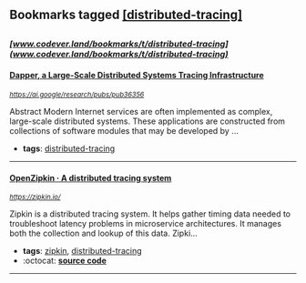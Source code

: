 ## Bookmarks tagged [[distributed-tracing]](https://www.codever.land/search?q=[distributed-tracing])

_<sup><sup>[www.codever.land/bookmarks/t/distributed-tracing](www.codever.land/bookmarks/t/distributed-tracing)</sup></sup>_
---
#### [Dapper, a Large-Scale Distributed Systems Tracing Infrastructure](https://ai.google/research/pubs/pub36356)
_<sup>https://ai.google/research/pubs/pub36356</sup>_

Abstract
Modern Internet services are often implemented as complex, large-scale distributed systems. These applications are constructed from collections of software modules that may be developed by ...
* **tags**: [distributed-tracing](../tagged/distributed-tracing.md)
---
#### [OpenZipkin · A distributed tracing system      ](https://zipkin.io/)
_<sup>https://zipkin.io/</sup>_

Zipkin is a distributed tracing system. It helps gather timing data needed to troubleshoot latency problems in microservice architectures. It manages both the collection and lookup of this data. Zipki...
* **tags**: [zipkin](../tagged/zipkin.md), [distributed-tracing](../tagged/distributed-tracing.md)
* :octocat: **[source code](https://github.com/openzipkin/zipkin)**
---
